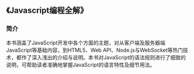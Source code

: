 ## 《Javascript编程全解》
### 简介
   本书涵盖了JavaScript开发中各个方面的主题，对从客户端及服务器端JavaScript等基础内容，到HTML5、Web API、Node.js与WebSocket等热门技术，都作了深入浅出的介绍与说明。本书对JavaScript的语法规则进行了细致的说明，可帮助读者准确地掌握JavaScript的语言特性及细节用法。


  